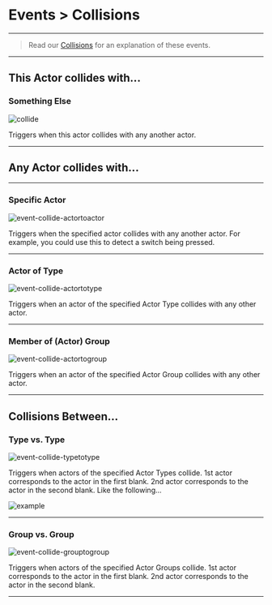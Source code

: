 # Events > Collisions

***

> Read our [Collisions](http://www.stencyl.com/help/view/collisions-and-groups/) for an explanation of these events.

***

## This Actor collides with...

### Something Else

![collide](http://static.stencyl.com/pedia2/block-images/13%20-%20Events/10%20-%20Collisions/collide.png)

Triggers when this actor collides with any another actor.

***

## Any Actor collides with...

***

### Specific Actor

![event-collide-actortoactor](http://static.stencyl.com/pedia2/block-images/13%20-%20Events/11%20-%20Collisions/event-collide-actortoactor.png)

Triggers when the specified actor collides with any another actor. For example, you could use this to detect a switch being pressed.

***

### Actor of Type

![event-collide-actortotype](http://static.stencyl.com/pedia2/block-images/13%20-%20Events/11%20-%20Collisions/event-collide-actortotype.png)

Triggers when an actor of the specified Actor Type collides with any other actor.

***

### Member of (Actor) Group

![event-collide-actortogroup](http://static.stencyl.com/pedia2/block-images/13%20-%20Events/11%20-%20Collisions/event-collide-actortogroup.png)

Triggers when an actor of the specified Actor Group collides with any other actor.

***

## Collisions Between...

### Type vs. Type

![event-collide-typetotype](http://static.stencyl.com/pedia2/block-images/13%20-%20Events/12%20-%20Collisions/event-collide-typetotype.png)

Triggers when actors of the specified Actor Types collide. 1st actor corresponds to the actor in the first blank. 2nd actor corresponds to the actor in the second blank. Like the following...

![example](http://static.stencyl.com/pedia2/ch3/collisions/image16.png)

***

### Group vs. Group

![event-collide-grouptogroup](http://static.stencyl.com/pedia2/block-images/13%20-%20Events/12%20-%20Collisions/event-collide-grouptogroup.png)

Triggers when actors of the specified Actor Groups collide. 1st actor corresponds to the actor in the first blank. 2nd actor corresponds to the actor in the second blank.

***

